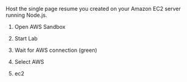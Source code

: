 Host the single page resume you created on your Amazon EC2 server running Node.js.

1. Open AWS Sandbox
2. Start Lab
3. Wait for AWS connection (green)
4. Select AWS


5. ec2
